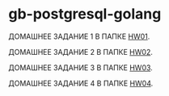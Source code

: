 # gb-postgresql-golang

ДОМАШНЕЕ ЗАДАНИЕ 1 В ПАПКЕ [HW01](https://github.com/dm0610/gb-postgresql-golang/tree/hw01/HW01).

ДОМАШНЕЕ ЗАДАНИЕ 2 В ПАПКЕ [HW02](https://github.com/dm0610/gb-postgresql-golang/tree/hw02/HW02).

ДОМАШНЕЕ ЗАДАНИЕ 3 В ПАПКЕ [HW03](https://github.com/dm0610/gb-postgresql-golang/tree/hw03/HW03).

ДОМАШНЕЕ ЗАДАНИЕ 4 В ПАПКЕ [HW04](https://github.com/dm0610/gb-postgresql-golang/tree/hw04/HW04).